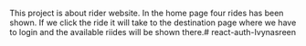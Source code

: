 This project is about rider website. In the home page four rides has been shown. If we click the ride it will take to the destination page where we have to login and the available riides will be shown there.# react-auth-Ivynasreen

